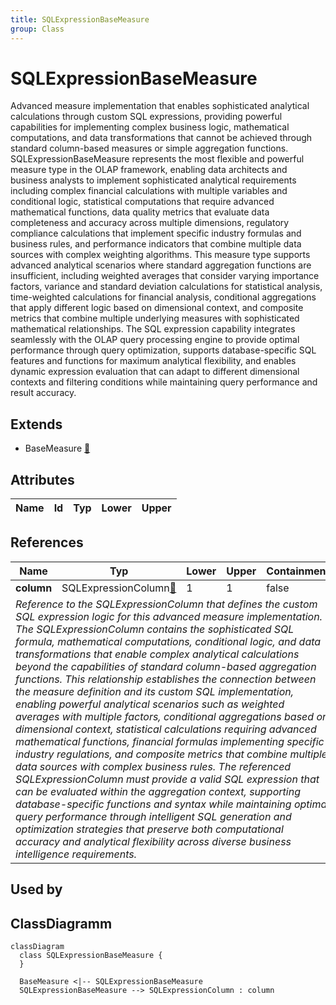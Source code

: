 ```yaml
---
title: SQLExpressionBaseMeasure
group: Class
---
```


# SQLExpressionBaseMeasure<a name="class-sqlexpressionbasemeasure"></a>

Advanced measure implementation that enables sophisticated analytical calculations through custom SQL expressions, providing powerful capabilities for implementing complex business logic, mathematical computations, and data transformations that cannot be achieved through standard column-based measures or simple aggregation functions. SQLExpressionBaseMeasure represents the most flexible and powerful measure type in the OLAP framework, enabling data architects and business analysts to implement sophisticated analytical requirements including complex financial calculations with multiple variables and conditional logic, statistical computations that require advanced mathematical functions, data quality metrics that evaluate data completeness and accuracy across multiple dimensions, regulatory compliance calculations that implement specific industry formulas and business rules, and performance indicators that combine multiple data sources with complex weighting algorithms. This measure type supports advanced analytical scenarios where standard aggregation functions are insufficient, including weighted averages that consider varying importance factors, variance and standard deviation calculations for statistical analysis, time-weighted calculations for financial analysis, conditional aggregations that apply different logic based on dimensional context, and composite metrics that combine multiple underlying measures with sophisticated mathematical relationships. The SQL expression capability integrates seamlessly with the OLAP query processing engine to provide optimal performance through query optimization, supports database-specific SQL features and functions for maximum analytical flexibility, and enables dynamic expression evaluation that can adapt to different dimensional contexts and filtering conditions while maintaining query performance and result accuracy.
## Extends
- BaseMeasure [🔗](./class-BaseMeasure)
## Attributes

<table>
  <thead>
    <tr>
      <th>Name</th>
      <th>Id</th>
      <th>Typ</th>
      <th>Lower</th>
      <th>Upper</th>
    </tr>
  </thead>
  <tbody>
  </tbody>
</table>

## References

<table>
  <thead>
    <tr>
      <th>Name</th>
      <th>Typ</th>
      <th>Lower</th>
      <th>Upper</th>
      <th>Containment</th>
    </tr>
  </thead>
  <tbody>
    <tr>
      <td><strong>column</strong></td>
      <td>SQLExpressionColumn<a href="./class-SQLExpressionColumn">🔗</a></td>
      <td>1</td>
      <td>1</td>
      <td>false</td>
    </tr>
    <tr>
      <td colspan="5"><em>Reference to the SQLExpressionColumn that defines the custom SQL expression logic for this advanced measure implementation. The SQLExpressionColumn contains the sophisticated SQL formula, mathematical computations, conditional logic, and data transformations that enable complex analytical calculations beyond the capabilities of standard column-based aggregation functions. This relationship establishes the connection between the measure definition and its custom SQL implementation, enabling powerful analytical scenarios such as weighted averages with multiple factors, conditional aggregations based on dimensional context, statistical calculations requiring advanced mathematical functions, financial formulas implementing specific industry regulations, and composite metrics that combine multiple data sources with complex business rules. The referenced SQLExpressionColumn must provide a valid SQL expression that can be evaluated within the aggregation context, supporting database-specific functions and syntax while maintaining optimal query performance through intelligent SQL generation and optimization strategies that preserve both computational accuracy and analytical flexibility across diverse business intelligence requirements.</em></td>
    </tr>
  </tbody>
</table>



## Used by


## ClassDiagramm

```mermaid
classDiagram
  class SQLExpressionBaseMeasure {
  }

  BaseMeasure <|-- SQLExpressionBaseMeasure
  SQLExpressionBaseMeasure --> SQLExpressionColumn : column

```
